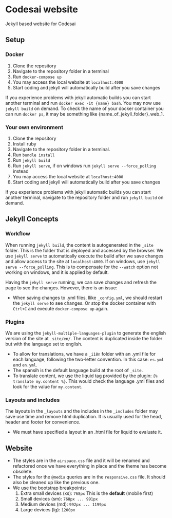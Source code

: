 # Codesai website

Jekyll based website for Codesai


## Setup

### Docker

1. Clone the repository
2. Navigate to the repository folder in a terminal
3. Run `docker-compose up`
4. You may access the local website at `localhost:4000`
5. Start coding and jekyll will automatically build after you save changes

If you experience problems with jekyll automatic builds you can start another terminal and run `docker exec -it {name} bash`. You may now use `jekyll build` on demand.
To check the name of your docker container you can run `docker ps`, it may be something like {name_of_jekyll_folder}_web_1.

### Your own environment

1. Clone the repository
2. Install ruby
3. Navigate to the repository folder in a terminal.
4. Run `bundle install`
5. Run `jekyll build`
6. Run `jekyll serve`, if on windows run `jekyll serve --force_polling` instead
7. You may access the local website at `localhost:4000`
8. Start coding and jekyll will automatically build after you save changes

If you experience problems with jekyll automatic builds you can start another terminal, navigate to the repository folder and run `jekyll build` on demand.


## Jekyll Concepts

### Workflow

When running `jekyll build`, the content is autogenerated in the `_site` folder. This is the folder that is deployed and accessed by the browser.
We use `jekyll serve` to automatically execute the build after we save changes and allow access to the site at `localhost:4000`. If on windows, use `jekyll serve --force_polling`. This is to compensate for the `--watch` option not working on windows, and it is applied by default.

Having the `jekyll serve` running, we can save changes and refresh the page to see the changes. However, there is an issue:

- When saving changes to .yml files, llike `_config.yml`, we should restart the `jekyll serve` to see changes. Or stop the docker container with `Ctrl+C` and execute `docker-compose up` again.

### Plugins

We are using the `jekyll-multiple-languages-plugin` to generate the english version of the site at `_site/en/`. The content is duplicated inside the folder but with the language set to english.

- To allow for translations, we have a `_i18n` folder with an .yml file for each language, following the two-letter convention. In this case: `es.yml` and `en.yml`.
- The spansih is the default language build at the root of `_site`.
- To translate content, we use the liquid tag provided by the plugin: `{% translate my.content %}`. This would check the language .yml files and look for the value for `my.content`.

### Layouts and includes

The layouts in the `_layouts` and the includes in the `_includes` folder may save use time and remove html duplication. It is usually used for the head, header and footer for convenience.

- We must have specified a layout in an .html file for liquid to evaluate it.


## Website

- The styles are in the `airspace.css` file and it will be renamed and refactored once we have everything in place and the theme has become obsolete.
- The styles for the `@media` queries are in the `responsive.css` file. It should also be cleaned up like the previous one.
- We use the bootstrap breakpoints:
    1. Extra small devices (xs): `768px` This is the **default** (mobile first)
    2. Small devices (sm): `768px ... 991px`
    3. Medium devices (md): `992px ... 1199px`
    4. Large devices (lg): `1200px`
